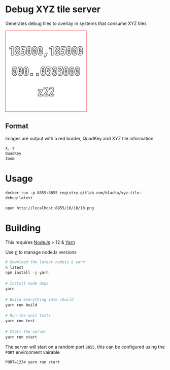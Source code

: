 # Debug XYZ tile server

Generates debug tiles to overlay in systems that consume XYZ tiles

![Example Tile](./static/example.tile.png)

## Format

Images are output with a red border, QuadKey and XYZ tile information

```
X, Y
QuadKey
Zoom
```

# Usage

```
docker run -p 8855:8855 registry.gitlab.com/blacha/xyz-tile-debug:latest

open http://localhost:8855/10/10/10.png
```

# Building

This requires [NodeJs](https://nodejs.org/en/) > 12 & [Yarn](https://yarnpkg.com/en/)

Use [n](https://github.com/tj/n) to manage nodeJs versions

```bash
# Download the latest nodejs & yarn
n latest
npm install -g yarn

# Install node deps
yarn

# Build everything into /build
yarn run build

# Run the unit tests
yarn run test

# Start the server
yarn run start
```

The server will start on a random port `8855`, this can be configured using the `PORT` environment vairable

```shell
PORT=1234 yarn run start
```
